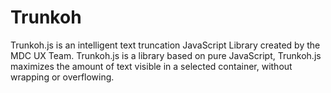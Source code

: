 Trunkoh
=======

Trunkoh.js is an intelligent text truncation JavaScript Library created by the MDC UX Team. Trunkoh.js is a library based on pure JavaScript, Trunkoh.js maximizes the amount of text visible in a selected container, without wrapping or overflowing.
